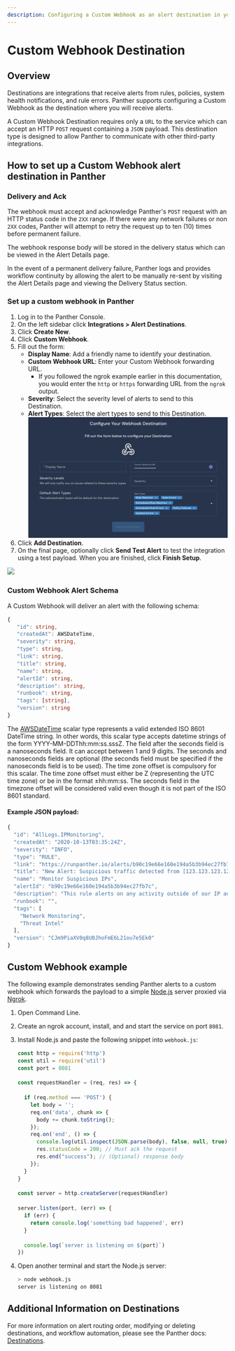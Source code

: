 ```yaml
---
description: Configuring a Custom Webhook as an alert destination in your Panther Console
---
```


# Custom Webhook Destination

## Overview

Destinations are integrations that receive alerts from rules, policies, system health notifications, and rule errors. Panther supports configuring a Custom Webhook as the destination where you will receive alerts.&#x20;

A Custom Webhook Destination requires only a `URL` to the service which can accept an HTTP `POST` request containing a `JSON` payload. This destination type is designed to allow Panther to communicate with other third-party integrations.

## How to set up a Custom Webhook alert destination in Panther

### Delivery and Ack

The webhook must accept and acknowledge Panther's `POST` request with an HTTP status code in the `2XX` range. If there were any network failures or non `2XX` codes, Panther will attempt to retry the request up to ten (10) times before permanent failure.

The webhook response body will be stored in the delivery status which can be viewed in the Alert Details page.

In the event of a permanent delivery failure, Panther logs and provides workflow continuity by allowing the alert to be manually re-sent by visiting the Alert Details page and viewing the Delivery Status section.

### Set up a custom webhook in Panther

1. Log in to the Panther Console.
2. On the left sidebar click **Integrations > Alert Destinations**.&#x20;
3. Click **Create New**.
4. Click **Custom Webhook**.
5. &#x20;Fill out the form:
   * **Display Name**: Add a friendly name to identify your destination.&#x20;
   * **Custom Webhook URL**: Enter your Custom Webhook forwarding URL.
     * If you followed the ngrok example earlier in this documentation, you would enter the `http` or `https` forwarding URL from the `ngrok` output.
   * **Severity**: Select the severity level of alerts to send to this Destination.
   * **Alert Types**: Select the alert types to send to this Destination.\
     ![](../.gitbook/assets/webhook-destination.png)
6. Click **Add Destination**.
7. On the final page, optionally click **Send Test Alert** to test the integration using a test payload. When you are finished, click **Finish Setup**.

![](<../../../.gitbook/assets/webhook3 (1).png>)

### Custom Webhook Alert Schema

A Custom Webhook will deliver an alert with the following schema:

```typescript
{
   "id": string,
   "createdAt": AWSDateTime,
   "severity": string,
   "type": string,
   "link": string,
   "title": string,
   "name": string,
   "alertId": string,
   "description": string,
   "runbook": string,
   "tags": [string],
   "version": string
}
```

The [AWSDateTime](https://docs.aws.amazon.com/appsync/latest/devguide/scalars.html) scalar type represents a valid extended ISO 8601 DateTime string. In other words, this scalar type accepts datetime strings of the form YYYY-MM-DDThh:mm:ss.sssZ. The field after the seconds field is a nanoseconds field. It can accept between 1 and 9 digits. The seconds and nanoseconds fields are optional (the seconds field must be specified if the nanoseconds field is to be used). The time zone offset is compulsory for this scalar. The time zone offset must either be Z (representing the UTC time zone) or be in the format ±hh:mm:ss. The seconds field in the timezone offset will be considered valid even though it is not part of the ISO 8601 standard.

#### Example JSON payload:

```javascript
{
  "id": "AllLogs.IPMonitoring",
  "createdAt": "2020-10-13T03:35:24Z",
  "severity": "INFO",
  "type": "RULE",
  "link": "https://runpanther.io/alerts/b90c19e66e160e194a5b3b94ec27fb7c",
  "title": "New Alert: Suspicious traffic detected from [123.123.123.123]",
  "name": "Monitor Suspicious IPs",
  "alertId": "b90c19e66e160e194a5b3b94ec27fb7c",
  "description": "This rule alerts on any activity outside of our IP address whitelist",
  "runbook": "",
  "tags": [
    "Network Monitoring",
    "Threat Intel"
  ],
  "version": "CJm9PiaXV0q8U0JhoFmE6L21ou7e5Ek0"
}
```

## Custom Webhook example&#x20;

The following example demonstrates sending Panther alerts to a custom webhook which forwards the payload to a simple [Node.js](https://nodejs.org/en/) server proxied via [Ngrok](https://ngrok.com/).

1. Open Command Line.&#x20;
2. Create an ngrok account, install, and and start the service on port `8081`.
3.  Install Node.js and paste the following snippet into `webhook.js`:

    ```javascript
    const http = require('http')
    const util = require('util')
    const port = 8081

    const requestHandler = (req, res) => {

      if (req.method === 'POST') {
        let body = '';
        req.on('data', chunk => {
          body += chunk.toString();
        });
        req.on('end', () => {
          console.log(util.inspect(JSON.parse(body), false, null, true));
          res.statusCode = 200; // Must ack the request
          res.end("success"); // (Optional) response body
        });
      }
    }

    const server = http.createServer(requestHandler)

    server.listen(port, (err) => {
      if (err) {
        return console.log('something bad happened', err)
      }

      console.log(`server is listening on ${port}`)
    })
    ```
4.  Open another terminal and start the Node.js server:

    ```bash
    > node webhook.js
    server is listening on 8081
    ```

## Additional Information on Destinations

For more information on alert routing order, modifying or deleting destinations, and workflow automation, please see the Panther docs: [Destinations](https://docs.panther.com/destinations).
